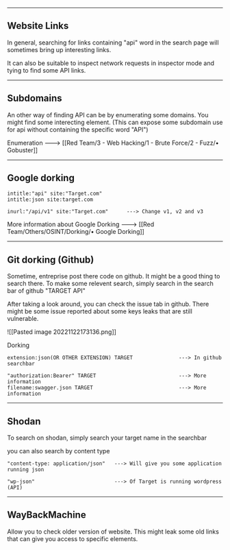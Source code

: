 --- ---

<h2>Website Links</h2>

In general, searching for links containing "api" word in the search page will sometimes bring up interesting links. 

It can also be suitable to inspect network requests in inspector mode and tying to find some API links.

--- 

<h2>Subdomains</h2>

An other way of finding API can be by enumerating some domains. You might find some interecting element. (This can expose some subdomain use for api without containing the specific word "API")

Enumeration ---> [[Red Team/3 - Web Hacking/1 - Brute Force/2 - Fuzz/• Gobuster]]

---

<h2>Google dorking</h2>

```
intitle:"api" site:"Target.com"
intitle:json site:target.com
```

```
inurl:"/api/v1" site:"Target.com"      ---> Change v1, v2 and v3
```

More information about Google Dorking ---> [[Red Team/Others/OSINT/Dorking/• Google Dorking]]

---

<h2>Git dorking (Github)</h2>

Sometime, entreprise post there code on github. It might be a good thing to search there. To make some relevent search, simply search in the search bar of github "TARGET API"

After taking a look around, you can check the issue tab in github. There might be some issue reported about some keys leaks that are still vulnerable.

![[Pasted image 20221122173136.png]]

Dorking
```
extension:json(OR OTHER EXTENSION) TARGET               ---> In github searchbar

"authorization:Bearer" TARGET                           ---> More information
filename:swagger.json TARGET                            ---> More information
```

---

<h2>Shodan</h2>
To search on shodan, simply search your target name in the searchbar

you can also search by content type
```
"content-type: application/json"   ---> Will give you some application running json

"wp-json"                          ---> Of Target is running wordpress (API)
```

---

<h2>WayBackMachine</h2>
Allow you to check older version of website. This might leak some old links that can give you access to specific elements.


